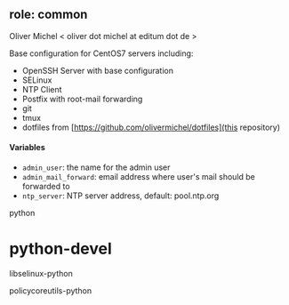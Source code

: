 ## role: common

Oliver Michel < oliver dot michel at editum dot de >

Base configuration for CentOS7 servers including:
* OpenSSH Server with base configuration
* SELinux
* NTP Client
* Postfix with root-mail forwarding
* git
* tmux
* dotfiles from [https://github.com/olivermichel/dotfiles](this repository)

#### Variables
* `admin_user`: the name for the admin user
* `admin_mail_forward`: email address where user's mail should be forwarded to
* `ntp_server`: NTP server address, default: pool.ntp.org

python
# python-devel
libselinux-python

 policycoreutils-python
